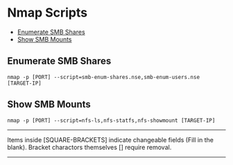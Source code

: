 # Nmap Scripts

* [Enumerate SMB Shares](#enumerate-smb-shares)
* [Show SMB Mounts](#show-smb-mounts)

## Enumerate SMB Shares
```
nmap -p [PORT] --script=smb-enum-shares.nse,smb-enum-users.nse [TARGET-IP]
```

## Show SMB Mounts
```
nmap -p [PORT] --script=nfs-ls,nfs-statfs,nfs-showmount [TARGET-IP]
```

*************************************************************************************************************************************************************************
Items inside [SQUARE-BRACKETS] indicate changeable fields (Fill in the blank). Bracket charactors themselves [] require removal.
*************************************************************************************************************************************************************************
